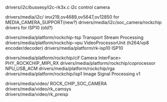 drivers/i2c/bussesy/i2c-rk3x.c			i2c control camera

drivers/media/i2c/				imx219,ov4689,ov5647,ov12850 for MEDIA_CAMERA_SUPPORT(new?)
drivers/media/i2c/soc_camera/rockchip		drivers for ISP10 (old?)

drivers/media/platform/rockchip-tsp		Transport Stream Processing
drivers/media/platform/rockchip-vpu		VideoProcessorUnit (h264/vp8 encoder/decoder)
drivers/media/platform/rk-isp10			ISP10

drivers/media/platform/rockchip/cif		Camera InterFace> PHY_ROCKCHIP_MIPI_RX
drivers/media/platform/rockchip/coprocessor	NPU_USB_ACM
drivers/media/platform/rockchip/rga
drivers/media/platform/rockchip/isp1		Image Signal Processing v1

drivers/media/video/				ROCK_CHIP_SOC_CAMERA
drivers/media/video/rk_camsys			
drivers/media/video/rk_preisp

